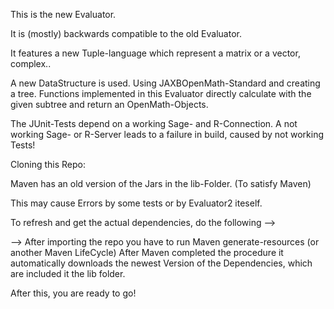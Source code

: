 This is the new Evaluator.

It is (mostly) backwards compatible to the old Evaluator.

It features a new Tuple-language which represent a matrix or a vector, complex..

A new DataStructure is used. Using JAXBOpenMath-Standard and creating a tree.
Functions implemented in this Evaluator directly calculate with the given 
subtree and return an OpenMath-Objects.


The JUnit-Tests depend on a working Sage- and R-Connection.
A not working Sage- or R-Server leads to a failure in build, caused by not working Tests!





Cloning this Repo:

Maven has an old version of the Jars in the lib-Folder. (To satisfy Maven)

This may cause Errors by some tests or by Evaluator2 iteself.

To refresh and get the actual dependencies, do the following -->

--> After importing the repo you have to run Maven generate-resources (or another Maven LifeCycle)
	After Maven completed the procedure it automatically downloads the newest Version of the 
	Dependencies, which are included it the lib folder.
	
    
After this, you are ready to go!